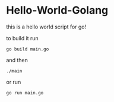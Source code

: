 # Hello-World-Golang
this is a hello world script for go!

to build it run
```
go build main.go
```
and then

```
./main
```

or run 

```
go run main.go
```

